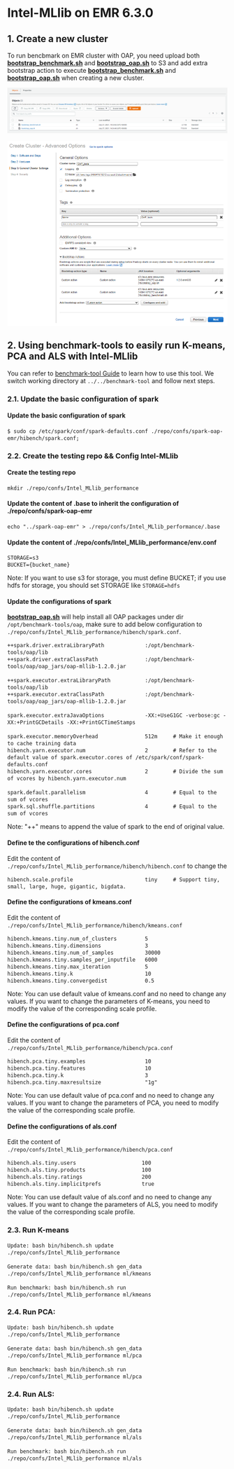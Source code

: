 # Intel-MLlib on EMR 6.3.0

## 1. Create a new cluster

To run bencbmark on EMR cluster with OAP, you need upload both **[bootstrap_benchmark.sh](https://raw.githubusercontent.com/oap-project/oap-tools/master/integrations/oap/emr/benchmark/bootstrap_benchmark.sh)** and **[bootstrap_oap.sh](https://raw.githubusercontent.com/oap-project/oap-tools/master/integrations/oap/emr/bootstrap_oap.sh)** to S3 and add extra bootstrap action to execute **[bootstrap_benchmark.sh](https://raw.githubusercontent.com/oap-project/oap-tools/master/integrations/oap/emr/benchmark/bootstrap_benchmark.sh)** and **[bootstrap_oap.sh](https://raw.githubusercontent.com/oap-project/oap-tools/master/integrations/oap/emr/bootstrap_oap.sh)** when creating a new cluster.

![upload_init_script and install_benchmark.sh](../imgs/upload_all_scripts_to_S3.PNG)

![Add bootstrap action](../imgs/add-bootstrap-benchmark.PNG) 

## 2. Using benchmark-tools to easily run K-means, PCA and ALS with Intel-MLlib

You can refer to [benchmark-tool Guide](../../benchmark-tool/README.md) to learn how to use this tool. We switch working directory at ```../../benchmark-tool``` and follow next steps.

### 2.1. Update the basic configuration of spark

#### Update the basic configuration of spark
```
$ sudo cp /etc/spark/conf/spark-defaults.conf ./repo/confs/spark-oap-emr/hibench/spark.conf;
```

### 2.2. Create the testing repo && Config Intel-MLlib

#### Create the testing repo
```
mkdir ./repo/confs/Intel_MLlib_performance
```
#### Update the content of .base to inherit the configuration of ./repo/confs/spark-oap-emr
```
echo "../spark-oap-emr" > ./repo/confs/Intel_MLlib_performance/.base
```
#### Update the content of ./repo/confs/Intel_MLlib_performance/env.conf
```
STORAGE=s3
BUCKET={bucket_name}
```
Note: If you want to use s3 for storage, you must define BUCKET; if you use hdfs for storage, you should set STORAGE like ```STORAGE=hdfs```

#### Update the configurations of spark
**[bootstrap_oap.sh](https://raw.githubusercontent.com/oap-project/oap-tools/master/integrations/oap/emr/bootstrap_oap.sh)** will help install all OAP packages under dir `/opt/benchmark-tools/oap`,
make sure to add below configuration to `./repo/confs/Intel_MLlib_performance/hibench/spark.conf`.

```
++spark.driver.extraLibraryPath             :/opt/benchmark-tools/oap/lib
++spark.driver.extraClassPath               :/opt/benchmark-tools/oap/oap_jars/oap-mllib-1.2.0.jar

++spark.executor.extraLibraryPath           :/opt/benchmark-tools/oap/lib
++spark.executor.extraClassPath             :/opt/benchmark-tools/oap/oap_jars/oap-mllib-1.2.0.jar

spark.executor.extraJavaOptions             -XX:+UseG1GC -verbose:gc -XX:+PrintGCDetails -XX:+PrintGCTimeStamps

spark.executor.memoryOverhead               512m     # Make it enough to cache training data
hibench.yarn.executor.num                   2        # Refer to the default value of spark.executor.cores of /etc/spark/conf/spark-defaults.conf
hibench.yarn.executor.cores                 2        # Divide the sum of vcores by hibench.yarn.executor.num

spark.default.parallelism                   4        # Equal to the sum of vcores
spark.sql.shuffle.partitions                4        # Equal to the sum of vcores
```
Note: "++" means to append the value of spark to the end of original value.

#### Define te the configurations of hibench.conf

Edit the content of `./repo/confs/Intel_MLlib_performance/hibench/hibench.conf` to change the 
```
hibench.scale.profile                       tiny     # Support tiny, small, large, huge, gigantic, bigdata.
```

#### Define the configurations of kmeans.conf

Edit the content of `./repo/confs/Intel_MLlib_performance/hibench/kmeans.conf`
```
hibench.kmeans.tiny.num_of_clusters         5
hibench.kmeans.tiny.dimensions              3
hibench.kmeans.tiny.num_of_samples          30000
hibench.kmeans.tiny.samples_per_inputfile   6000
hibench.kmeans.tiny.max_iteration           5
hibench.kmeans.tiny.k                       10
hibench.kmeans.tiny.convergedist            0.5
```
Note: You can use default value of kmeans.conf and no need to change any values. If you want to change the parameters of K-means, you need to modify the value of the corresponding scale profile.

#### Define the configurations of pca.conf

Edit the content of `./repo/confs/Intel_MLlib_performance/hibench/pca.conf`
```
hibench.pca.tiny.examples                   10
hibench.pca.tiny.features                   10
hibench.pca.tiny.k                          3
hibench.pca.tiny.maxresultsize              "1g"
```
Note: You can use default value of pca.conf and no need to change any values. If you want to change the parameters of PCA, you need to modify the value of the corresponding scale profile.

#### Define the configurations of als.conf

Edit the content of `./repo/confs/Intel_MLlib_performance/hibench/pca.conf`
```
hibench.als.tiny.users                     100
hibench.als.tiny.products                  100
hibench.als.tiny.ratings                   200
hibench.als.tiny.implicitprefs	           true
```
Note: You can use default value of als.conf and no need to change any values. If you want to change the parameters of ALS, you need to modify the value of the corresponding scale profile.

### 2.3. Run K-means

```
Update: bash bin/hibench.sh update ./repo/confs/Intel_MLlib_performance   

Generate data: bash bin/hibench.sh gen_data ./repo/confs/Intel_MLlib_performance ml/kmeans

Run benchmark: bash bin/hibench.sh run ./repo/confs/Intel_MLlib_performance ml/kmeans
```

### 2.4. Run PCA:  

```
Update: bash bin/hibench.sh update ./repo/confs/Intel_MLlib_performance   

Generate data: bash bin/hibench.sh gen_data ./repo/confs/Intel_MLlib_performance ml/pca

Run benchmark: bash bin/hibench.sh run ./repo/confs/Intel_MLlib_performance ml/pca
```

### 2.4. Run ALS:  

```
Update: bash bin/hibench.sh update ./repo/confs/Intel_MLlib_performance   

Generate data: bash bin/hibench.sh gen_data ./repo/confs/Intel_MLlib_performance ml/als

Run benchmark: bash bin/hibench.sh run ./repo/confs/Intel_MLlib_performance ml/als
```
